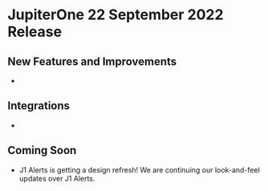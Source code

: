 # JupiterOne 22 September 2022 Release

## New Features and Improvements
-  

## Integrations
-   


## Coming Soon
- J1 Alerts is getting a design refresh! We are continuing our look-and-feel updates over J1 Alerts. 
